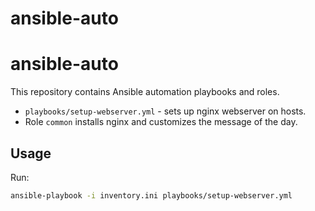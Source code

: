 # ansible-auto
# ansible-auto

This repository contains Ansible automation playbooks and roles.

- `playbooks/setup-webserver.yml` - sets up nginx webserver on hosts.
- Role `common` installs nginx and customizes the message of the day.

## Usage

Run:

```bash
ansible-playbook -i inventory.ini playbooks/setup-webserver.yml

